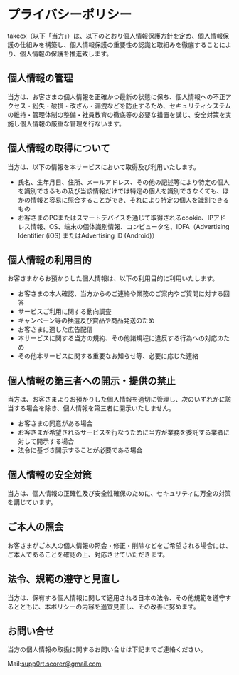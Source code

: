 # プライバシーポリシー

takecx（以下「当方」）は、以下のとおり個人情報保護方針を定め、個人情報保護の仕組みを構築し、個人情報保護の重要性の認識と取組みを徹底することにより、個人情報の保護を推進致します。

## 個人情報の管理

当方は、お客さまの個人情報を正確かつ最新の状態に保ち、個人情報への不正アクセス・紛失・破損・改ざん・漏洩などを防止するため、セキュリティシステムの維持・管理体制の整備・社員教育の徹底等の必要な措置を講じ、安全対策を実施し個人情報の厳重な管理を行ないます。

## 個人情報の取得について

当方は、以下の情報を本サービスにおいて取得及び利用いたします。
- 氏名、生年月日、住所、メールアドレス、その他の記述等により特定の個人を識別できるもの及び当該情報だけでは特定の個人を識別できなくても、ほかの情報と容易に照合することができ、それにより特定の個人を識別できるもの
- お客さまのPCまたはスマートデバイスを通じて取得されるcookie、IPアドレス情報、OS、端末の個体識別情報、コンピュータ名、IDFA（Advertising Identifier (iOS) またはAdvertising ID (Android)）

## 個人情報の利用目的

お客さまからお預かりした個人情報は、以下の利用目的に利用いたします。
- お客さまの本人確認、当方からのご連絡や業務のご案内やご質問に対する回答
- サービスご利用に関する動向調査
- キャンペーン等の抽選及び賞品や商品発送のため
- お客さまに適した広告配信
- 本サービスに関する当方の規約、その他諸規程に違反する行為への対応のため
- その他本サービスに関する重要なお知らせ等、必要に応じた連絡

## 個人情報の第三者への開示・提供の禁止

当方は、お客さまよりお預かりした個人情報を適切に管理し、次のいずれかに該当する場合を除き、個人情報を第三者に開示いたしません。
- お客さまの同意がある場合
- お客さまが希望されるサービスを行なうために当方が業務を委託する業者に対して開示する場合
- 法令に基づき開示することが必要である場合

## 個人情報の安全対策

当方は、個人情報の正確性及び安全性確保のために、セキュリティに万全の対策を講じています。

## ご本人の照会

お客さまがご本人の個人情報の照会・修正・削除などをご希望される場合には、ご本人であることを確認の上、対応させていただきます。

## 法令、規範の遵守と見直し

当方は、保有する個人情報に関して適用される日本の法令、その他規範を遵守するとともに、本ポリシーの内容を適宜見直し、その改善に努めます。

## お問い合せ

当方の個人情報の取扱に関するお問い合せは下記までご連絡ください。

Mail:supp0rt.scorer@gmail.com
